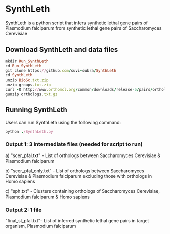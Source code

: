 # SynthLeth

SynthLeth is a python script that infers synthetic lethal gene pairs of Plasmodium falciparum from synthetic lethal gene pairs of Saccharomyces Cerevisiae 

## Download SynthLeth and data files 

```ruby
mkdir Run_SynthLeth
cd Run_SynthLeth
git clone https://github.com/suvi-subra/SynthLeth
cd SynthLeth
unzip BioSc.txt.zip
unzip groups.txt.zip
curl -O http://www.orthomcl.org/common/downloads/release-5/pairs/orthologs.txt.gz
gunzip orthologs.txt.gz
```  			
## Running SynthLeth

Users can run SynthLeth using the following command:

```ruby
python ./SynthLeth.py
```

### Output 1: 3 intermediate files (needed for script to run)

a) "scer_pfal.txt" - List of orthologs between Saccharomyces Cerevisiae & Plasmodium falciparum

b) "scer_pfal_only.txt" - List of orthologs between Saccharomyces Cerevisiae & Plasmodium falciparum excluding those with orthologs in Homo sapiens

c) "sph.txt" - Clusters containing orthologs of Saccharomyces Cerevisiae, Plasmodium falciparum & Homo sapiens

### Output 2: 1 file 

"final_sl_pfal.txt"- List of inferred synthetic lethal gene pairs in target organism, Plasmodium falciparum
